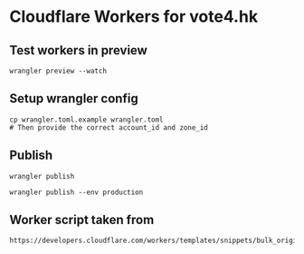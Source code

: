 # Cloudflare Workers for vote4.hk

## Test workers in preview

```
wrangler preview --watch
```

## Setup wrangler config

```
cp wrangler.toml.example wrangler.toml
# Then provide the correct account_id and zone_id
```

## Publish

```
wrangler publish

wrangler publish --env production
```

## Worker script taken from

```
https://developers.cloudflare.com/workers/templates/snippets/bulk_origin_proxies/
```
